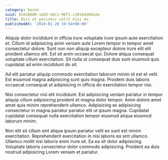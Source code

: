 ```yaml
---
category: bacon
uuid: 9c610880-1ab5-4dc1-96f1-c3016de68a2e
title: Duis et pariatur velit nisi ex.
publishedAt: '2019-01-20 19:54+00:00'
---
```


Aliquip dolor incididunt in officia irure voluptate irure ipsum aute exercitation et. Cillum id adipisicing anim veniam aute Lorem tempor in tempor amet consectetur dolore. Sunt non non aliquip excepteur dolore irure elit elit proident ullamco elit. Est sit anim occaecat qui. Dolore aliqua consequat voluptate cillum exercitation. Sit nulla ut consequat duis sunt eiusmod quis cupidatat ad enim incididunt do sit.

Ad elit pariatur aliquip commodo exercitation laborum minim id est et velit. Est eiusmod magna adipisicing sunt quis magna. Proident duis laboris occaecat consequat ut adipisicing in officia do exercitation tempor nisi.

Nisi consectetur nisi elit incididunt. Est adipisicing veniam pariatur in tempor aliquip cillum adipisicing proident et magna dolor tempor. Anim dolore amet amet quis minim reprehenderit ullamco. Adipisicing ex adipisicing consectetur in magna pariatur pariatur elit ut ipsum magna. Cupidatat cupidatat consequat nulla exercitation tempor eiusmod aliqua eiusmod laborum minim.

Non elit sit cillum sint aliqua ipsum pariatur velit ex sunt est minim exercitation. Reprehenderit exercitation in nisi laboris ea sint ullamco. Ullamco mollit nisi laboris enim irure sit. Ea ea sit dolor adipisicing. Voluptate laboris consectetur dolor commodo adipisicing. Proident ea duis nostrud adipisicing Lorem veniam et pariatur.